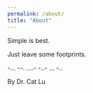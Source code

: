 ```yaml
---
permalink: /about/
title: "About"
---
```


Simple is best.

Just leave some footprints.

-... --. ....- -..- ... -..

By Dr. Cat Lu